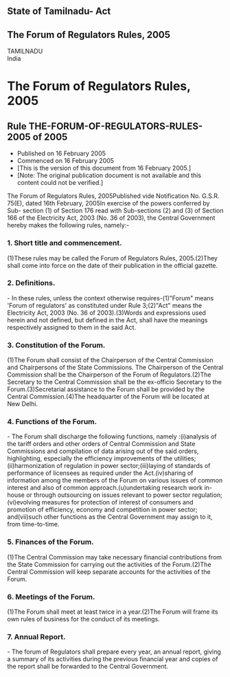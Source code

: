 ## State of Tamilnadu- Act

## The Forum of Regulators Rules, 2005

TAMILNADU  
India

# The Forum of Regulators Rules, 2005

## Rule THE-FORUM-OF-REGULATORS-RULES-2005 of 2005

  * Published on 16 February 2005 
  * Commenced on 16 February 2005 
  * [This is the version of this document from 16 February 2005.] 
  * [Note: The original publication document is not available and this content could not be verified.] 

The Forum of Regulators Rules, 2005Published vide Notification No. G.S.R.
75(E), dated 16th February, 2005In exercise of the powers conferred by Sub-
section (1) of Section 176 read with Sub-sections (2) and (3) of Section 166
of the Electricity Act, 2003 (No. 36 of 2003), the Central Government hereby
makes the following rules, namely:-

### 1. Short title and commencement.

(1)These rules may be called the Forum of Regulators Rules, 2005.(2)They shall
come into force on the date of their publication in the official gazette.

### 2. Definitions.

\- In these rules, unless the context otherwise requires-(1)"Forum" means
'Forum of regulators' as constituted under Rule 3;(2)"Act" means the
Electricity Act, 2003 (No. 36 of 2003).(3)Words and expressions used herein
and not defined, but defined in the Act, shall have the meanings respectively
assigned to them in the said Act.

### 3. Constitution of the Forum.

(1)The Forum shall consist of the Chairperson of the Central Commission and
Chairpersons of the State Commissions. The Chairperson of the Central
Commission shall be the Chairperson of the Forum of Regulators.(2)The
Secretary to the Central Commission shall be the ex-officio Secretary to the
Forum.(3)Secretarial assistance to the Forum shall be provided by the Central
Commission.(4)The headquarter of the Forum will be located at New Delhi.

### 4. Functions of the Forum.

\- The Forum shall discharge the following functions, namely :(i)analysis of
the tariff orders and other orders of Central Commission and State Commissions
and compilation of data arising out of the said orders, highlighting,
especially the efficiency improvements of the utilities;(ii)harmonization of
regulation in power sector;(iii)laying of standards of performance of
licensees as required under the Act.(iv)sharing of information among the
members of the Forum on various issues of common interest and also of common
approach.(u)undertaking research work in-house or through outsourcing on
issues relevant to power sector regulation;(vi)evolving measures for
protection of interest of consumers and promotion of efficiency, economy and
competition in power sector; and(vii)such other functions as the Central
Government may assign to it, from time-to-time.

### 5. Finances of the Forum.

(1)The Central Commission may take necessary financial contributions from the
State Commission for carrying out the activities of the Forum.(2)The Central
Commission will keep separate accounts for the activities of the Forum.

### 6. Meetings of the Forum.

(1)The Forum shall meet at least twice in a year.(2)The Forum will frame its
own rules of business for the conduct of its meetings.

### 7. Annual Report.

\- The forum of Regulators shall prepare every year, an annual report, giving
a summary of its activities during the previous financial year and copies of
the report shall be forwarded to the Central Government.

